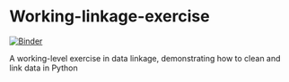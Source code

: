 # Working-linkage-exercise

[![Binder](https://mybinder.org/badge_logo.svg)](https://mybinder.org/v2/gh/Data-Linkage/Working-linkage-exercise/main)

A working-level exercise in data linkage, demonstrating how to clean and link data in Python
